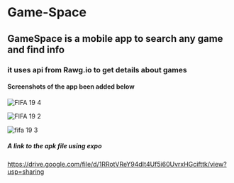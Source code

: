 # Game-Space
## GameSpace is a mobile app to search any game and find info
### it uses api from Rawg.io to get details about games
#### Screenshots of the app been added below


![FIFA 19 4](https://user-images.githubusercontent.com/57599619/88376395-ed799200-cdba-11ea-9caa-62f642162bfe.png)

![FIFA 19 2](https://user-images.githubusercontent.com/57599619/88376310-c15e1100-cdba-11ea-9c25-c2b09b756542.png)

![fifa 19 3](https://user-images.githubusercontent.com/57599619/88376458-126e0500-cdbb-11ea-9c4b-b672b66bfd3c.png)


##### A link to the apk file using expo 
https://drive.google.com/file/d/1RRotVReY94dIt4Uf5i60UvrxHGcifttk/view?usp=sharing
